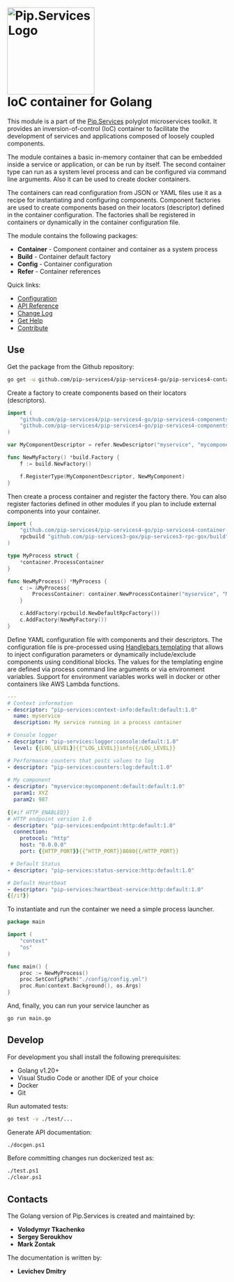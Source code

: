 # <img src="https://uploads-ssl.webflow.com/5ea5d3315186cf5ec60c3ee4/5edf1c94ce4c859f2b188094_logo.svg" alt="Pip.Services Logo" width="200"> <br/> IoC container for Golang

This module is a part of the [Pip.Services](http://pipservices.org) polyglot microservices toolkit. It provides an inversion-of-control (IoC) container to facilitate the development of services and applications composed of loosely coupled components.

The module containes a basic in-memory container that can be embedded inside a service or application, or can be run by itself.
The second container type can run as a system level process and can be configured via command line arguments.
Also it can be used to create docker containers.

The containers can read configuration from JSON or YAML files use it as a recipe for instantiating and configuring components.
Component factories are used to create components based on their locators (descriptor) defined in the container configuration.
The factories shall be registered in containers or dynamically in the container configuration file.

The module contains the following packages:

- **Container** - Component container and container as a system process
- **Build** - Container default factory
- **Config** - Container configuration
- **Refer** - Container references

<a name="links"></a> Quick links:

* [Configuration](http://docs.pipservices.org/concepts/configuration/)
* [API Reference](https://godoc.org/github.com/pip-services4/pip-services4-go/pip-services4-container-go/)
* [Change Log](CHANGELOG.md)
* [Get Help](http://docs.pipservices.org/get_help/)
* [Contribute](http://docs.pipservices.org/contribute/)

## Use

Get the package from the Github repository:
```bash
go get -u github.com/pip-services4/pip-services4-go/pip-services4-container-go@latest
```

Create a factory to create components based on their locators (descriptors).

```go
import (
	"github.com/pip-services4/pip-services4-go/pip-services4-components-go/refer"
	"github.com/pip-services4/pip-services4-go/pip-services4-components-go/build"
)

var MyComponentDescriptor = refer.NewDescriptor("myservice", "mycomponent", "default", "*", "1.0")

func NewMyFactory() *build.Factory {
	f := build.NewFactory()

	f.RegisterType(MyComponentDescriptor, NewMyComponent)
}
```

Then create a process container and register the factory there. You can also register factories defined in other modules if you plan to include external components into your container.

```go
import (
	"github.com/pip-services4/pip-services4-go/pip-services4-container-go/container"
	rpcbuild "github.com/pip-services3-gox/pip-services3-rpc-gox/build"
)

type MyProcess struct {
	*container.ProcessContainer
}

func NewMyProcess() *MyProcess {
	c := &MyProcess{
		ProcessContainer: container.NewProcessContainer("myservice", "My service running as a process"),
	}

	c.AddFactory(rpcbuild.NewDefaultRpcFactory())
	c.AddFactory(NewMyFactory())
}
```

Define YAML configuration file with components and their descriptors. The configuration file is pre-processed using [Handlebars templating](https://github.com/pip-services3-gox/pip-services3-expressions-gox) that allows to inject configuration parameters or dynamically include/exclude components using conditional blocks. The values for the templating engine are defined via process command line arguments or via environment variables. Support for environment variables works well in docker or other containers like AWS Lambda functions.


```yml
---
# Context information
- descriptor: "pip-services:context-info:default:default:1.0"
  name: myservice
  description: My service running in a process container

# Console logger
- descriptor: "pip-services:logger:console:default:1.0"
  level: {{LOG_LEVEL}}{{^LOG_LEVEL}}info{{/LOG_LEVEL}}

# Performance counters that posts values to log
- descriptor: "pip-services:counters:log:default:1.0"
  
# My component
- descriptor: "myservice:mycomponent:default:default:1.0"
  param1: XYZ
  param2: 987
  
{{#if HTTP_ENABLED}}
# HTTP endpoint version 1.0
- descriptor: "pip-services:endpoint:http:default:1.0"
  connection:
    protocol: "http"
    host: "0.0.0.0"
    port: {{HTTP_PORT}}{{^HTTP_PORT}}8080{{/HTTP_PORT}}

 # Default Status
- descriptor: "pip-services:status-service:http:default:1.0"

# Default Heartbeat
- descriptor: "pip-services:heartbeat-service:http:default:1.0"
{{/if}}
```

To instantiate and run the container we need a simple process launcher.

```go
package main

import (
	"context"
	"os"
)

func main() {
	proc := NewMyProcess()
	proc.SetConfigPath("./config/config.yml")
	proc.Run(context.Background(), os.Args)
}

```

And, finally, you can run your service launcher as

```bash
go run main.go
```

## Develop

For development you shall install the following prerequisites:
* Golang v1.20+
* Visual Studio Code or another IDE of your choice
* Docker
* Git

Run automated tests:
```bash
go test -v ./test/...
```

Generate API documentation:
```bash
./docgen.ps1
```

Before committing changes run dockerized test as:
```bash
./test.ps1
./clear.ps1
```

## Contacts

The Golang version of Pip.Services is created and maintained by:
- **Volodymyr Tkachenko**
- **Sergey Seroukhov**
- **Mark Zontak**

The documentation is written by:
- **Levichev Dmitry**
